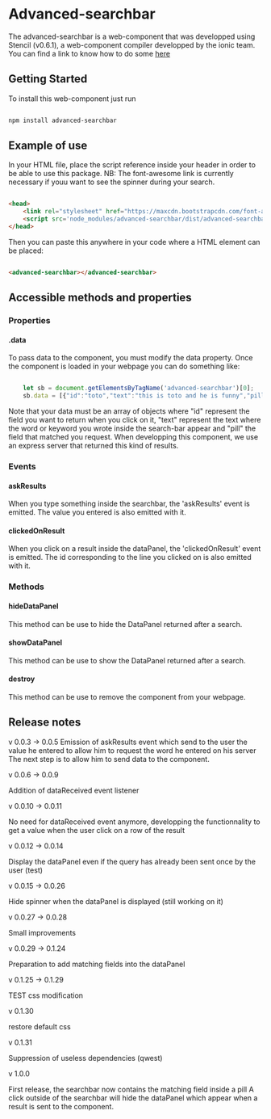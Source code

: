 # Advanced-searchbar


The advanced-searchbar is a web-component that was developped using Stencil (v0.6.1), a web-component compiler developped by the ionic team. 
You can find a link to know how to do some [here](https://stenciljs.com/)

## Getting Started

To install this web-component just run

```bash

npm install advanced-searchbar

```

## Example of use

In your HTML file, place the script reference inside your header in order to be able to use this package. NB: The font-awesome link is currently necessary if youu want to see the spinner during your search.


```html

<head>
 	<link rel="stylesheet" href="https://maxcdn.bootstrapcdn.com/font-awesome/4.7.0/css/font-awesome.min.css">
 	<script src='node_modules/advanced-searchbar/dist/advanced-searchbar.js'></script>
</head>

```  

Then you can paste this anywhere in your code where a HTML element can be placed:

```html

<advanced-searchbar></advanced-searchbar>

```

## Accessible methods and properties

### Properties 

#### .data
To pass data to the component, you must modify the data property.
Once the component is loaded in your webpage you can do something like:

```javascript

	let sb = document.getElementsByTagName('advanced-searchbar')[0];
    sb.data = [{"id":"toto","text":"this is toto and he is funny","pill":"toto_pill"},{"id":"tata","text":"this is tata and she is funny too toto","pill":"tata_pill"},{"id":"titi","text":"this is titi and he is yellow toto","pill":"titi_pill"}];

```

Note that your data must be an array of objects where "id" represent the field you want to return when you click on it, "text" represent the text where the word or keyword you wrote inside the search-bar appear and "pill" the field that matched you request. When developping this component, we use an express server that returned this kind of results.  

### Events

#### askResults

When you type something inside the searchbar, the 'askResults' event is emitted. The value you entered is also emitted with it.

#### clickedOnResult

When you click on a result inside the dataPanel, the 'clickedOnResult' event is emitted. The id corresponding to the line you clicked on is also emitted with it.

### Methods

#### hideDataPanel

This method can be use to hide the DataPanel returned after a search.

#### showDataPanel

This method can be use to show the DataPanel returned after a search.

#### destroy

This method can be use to remove the component from your webpage.


## Release notes

v 0.0.3 -> 0.0.5
Emission of askResults event which send to the user the value he entered to allow him to request the word
he entered on his server
The next step is to allow him to send data to the component.

v 0.0.6 -> 0.0.9

Addition of dataReceived event listener

v 0.0.10 -> 0.0.11

No need for dataReceived event anymore, developping the functionnality to get a value when the user click on a row of the result

v 0.0.12 -> 0.0.14

Display the dataPanel even if the query has already been sent once by the user (test)

v 0.0.15 -> 0.0.26

Hide spinner when the dataPanel is displayed (still working on it)

v 0.0.27 -> 0.0.28

Small improvements

v 0.0.29 -> 0.1.24

Preparation to add matching fields into the dataPanel

v 0.1.25 -> 0.1.29

TEST css modification

v 0.1.30 

restore default css

v 0.1.31

Suppression of useless dependencies (qwest)

v 1.0.0

First release, the searchbar now contains the matching field inside a pill
A click outside of the searchbar will hide the dataPanel which appear when a result is sent to the component.